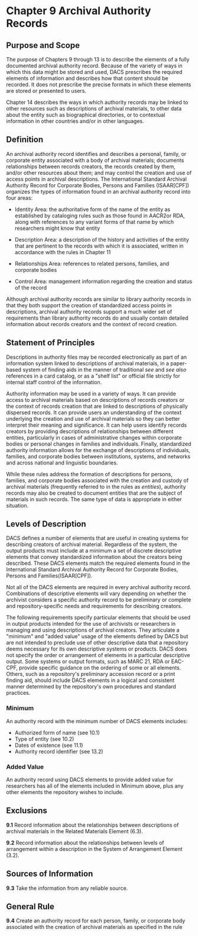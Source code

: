 # Chapter 9 Archival Authority Records

## Purpose and Scope

The purpose of Chapters 9 through 13 is to describe the elements of a fully documented archival authority record. Because of the variety of ways in which this data might be stored and used, DACS prescribes the required elements of information and describes how that content should be recorded. It does not prescribe the precise formats in which these elements are stored or presented to users.

Chapter 14 describes the ways in which authority records may be linked to other resources such as descriptions of archival materials, to other data about the entity such as biographical directories, or to contextual information in other countries and/or in other languages.

## Definition

An archival authority record identifies and describes a personal, family, or corporate entity associated with a body of archival materials; documents relationships between records creators, the records created by them, and/or other resources about them; and may control the creation and use of access points in archival descriptions. The International Standard Archival Authority Record for Corporate Bodies, Persons and Families (ISAAR[CPF]) organizes the types of information found in an archival authority record into four areas:

*   Identity Area: the authoritative form of the name of the entity as established by cataloging rules such as those found in AACR2or RDA, along with references to any variant forms of that name by which researchers might know that entity

*   Description Area: a description of the history and activities of the entity that are pertinent to the records with which it is associated, written in accordance with the rules in Chapter 11

*   Relationships Area: references to related persons, families, and corporate bodies

*   Control Area: management information regarding the creation and status of the record

Although archival authority records are similar to library authority records in that they both support the creation of standardized access points in descriptions, archival authority records support a much wider set of requirements than library authority records do and usually contain detailed information about records creators and the context of record creation.

## Statement of Principles

Descriptions in authority files may be recorded electronically as part of an information system linked to descriptions of archival materials, in a paper-based system of finding aids in the manner of traditional _see_ and _see also_ references in a card catalog, or as a "shelf list" or official file strictly for internal staff control of the information.

Authority information may be used in a variety of ways. It can provide access to archival materials based on descriptions of records creators or the context of records creation that are linked to descriptions of physically dispersed records. It can provide users an understanding of the context underlying the creation and use of archival materials so they can better interpret their meaning and significance. It can help users identify records creators by providing descriptions of relationships between different entities, particularly in cases of administrative changes within corporate bodies or personal changes in families and individuals. Finally, standardized authority information allows for the exchange of descriptions of individuals, families, and corporate bodies between institutions, systems, and networks and across national and linguistic boundaries.

While these rules address the formation of descriptions for persons, families, and corporate bodies associated with the creation and custody of archival materials (frequently referred to in the rules as _entities_), authority records may also be created to document entities that are the subject of materials in such records. The same type of data is appropriate in either situation.

## Levels of Description

DACS defines a number of elements that are useful in creating systems for describing creators of archival material. Regardless of the system, the output products must include at a minimum a set of discrete descriptive elements that convey standardized information about the creators being described. These DACS elements match the required elements found in the International Standard Archival Authority Record for Corporate Bodies, Persons and Families(ISAAR[CPF])_._

Not all of the DACS elements are required in every archival authority record. Combinations of descriptive elements will vary depending on whether the archivist considers a specific authority record to be preliminary or complete and repository-specific needs and requirements for describing creators.

The following requirements specify particular elements that should be used in output products intended for the use of archivists or researchers in managing and using descriptions of archival creators. They articulate a "minimum" and "added value" usage of the elements defined by DACS but are not intended to preclude use of other descriptive data that a repository deems necessary for its own descriptive systems or products. DACS does not specify the order or arrangement of elements in a particular descriptive output. Some systems or output formats, such as MARC 21, RDA or EAC-CPF, provide specific guidance on the ordering of some or all elements. Others, such as a repository's preliminary accession record or a print finding aid, should include DACS elements in a logical and consistent manner determined by the repository's own procedures and standard practices.

### Minimum

An authority record with the minimum number of DACS elements includes:

*   Authorized form of name (see 10.1)
*   Type of entity (see 10.2)
*   Dates of existence (see 11.1)
*   Authority record identifier (see 13.2)

### Added Value

An authority record using DACS elements to provide added value for researchers has all of the elements included in Minimum above, plus any other elements the repository wishes to include.

## Exclusions

**9.1** Record information about the relationships between descriptions of archival materials in the Related Materials Element (6.3).

**9.2** Record information about the relationships between levels of arrangement within a description in the System of Arrangement Element (3.2).

## Sources of Information

**9.3** Take the information from any reliable source.

## General Rule

**9.4** Create an authority record for each person, family, or corporate body associated with the creation of archival materials as specified in the rule
